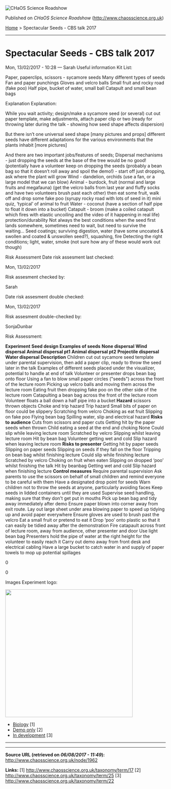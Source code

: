 <img src="http://www.chaosscience.org.uk/sites/default/files/garland_logo.png" alt="CHaOS Science Roadshow" id="logo" class="print-logo" />

Published on *CHaOS Science Roadshow* (<http://www.chaosscience.org.uk>)

[Home](http://www.chaosscience.org.uk/) &gt; Spectacular Seeds - CBS talk 2017

------------------------------------------------------------------------

Spectacular Seeds - CBS talk 2017
=================================

<span class="submitted">Mon, 13/02/2017 - 10:28 — Sarah</span>
Useful information
Kit List: 

Paper, paperclips, scissors - sycamore seeds
Many different types of seeds
Fan and paper punchings
Gloves and velcro balls
Small fruit and rocky road (fake poo)
Half pipe, bucket of water, small ball
Catapult and small bean bags

Explanation
Explanation: 

While you wait activity; design/make a sycamore seed (or several) cut out paper template, make adjustments, attach paper clip or two (ready for throwing later during the talk - showing how seed shape affects dispersion)

But there isn’t one universal seed shape \[many pictures and props\] different seeds have different adaptations for the various environments that the plants inhabit \[more pictures\]

And there are two important jobs/features of seeds;
Dispersal mechanisms - just dropping the seeds at the base of the tree would be no good! (potentially have a volunteer keep on dropping the seeds (probably a bean bag so that it doesn’t roll away and spoil the demo!) - start off just dropping, ask where the plant will grow
Wind - dandelion, orchids (use a fan, or a large model that we can blow)
Animal - burdock, fruit (normal and large fruits and megafauna) (get the velcro balls from last year and fluffy socks and have two volunteers brush past each other) then eat some fruit, walk off and drop some fake poo (syrupy rocky road with lots of seed in it) mini quiz, ‘typical’ of animal to fruit
Water - coconut (have a section of half pipe to float it down into a bucket)
Catapult - broom (make a coiled catapult which fires with elastic uncoiling and the video of it happening in real life)
protection/durability Not always the best conditions when the seed first lands somewhere, sometimes need to wait, but need to survive the waiting…
Seed coatings; surviving digestion, water (have some uncoated & swollen and coated & unswollen seed?), squashing, fire
Detecting the right conditions; light, water, smoke (not sure how any of these would work out though)

Risk Assessment
Date risk assesment last checked: 

<span class="date-display-single">Mon, 13/02/2017</span>

Risk assesment checked by: 

Sarah

Date risk assesment double checked: 

<span class="date-display-single">Mon, 13/02/2017</span>

Risk assesment double-checked by: 

SonjaDunbar

Risk Assessment: 

**Experiment**
**Seed design**
**Examples of seeds**
**None dispersal**
**Wind dispersal**
**Animal dispersal pt1**
**Animal dispersal pt2**
**Projectile dispersal**
**Water dispersal**
**Description**
Children cut out sycamore seed template under parental supervision, then add a paper clip, ready to throw the seed later in the talk
Examples of different seeds placed under the visualizer, potential to handle at end of talk
Volunteer or presenter drops bean bag onto floor
Using a fan to blow small paper circles ("seeds") across the front of the lecture room
Picking up velcro balls and moving them across the lecture room
Eating fruit then dropping fake poo on the other side of the lecture room
Catapulting a bean bag across the front of the lecture room
Volunteer floats a ball down a half pipe into a bucket
**Hazard**
scissors
thrown objects
Choke and trip hazard
Trip hazard
Small bits of paper on floor could be slippery
Scratching from velcro
Choking as eat fruit
Slipping on fake poo
Flying bean bag
Spilling water, slip and electrical hazard
**Risks to audience**
Cuts from scissors and paper cuts
Getting hit by the paper seeds when thrown
Child eating a seed at the end and choking
None
Could slip while leaving lecture room
Scratched by velcro
Slipping whilst leaving lecture room
Hit by bean bag
Volunteer getting wet and cold
Slip hazard when leaving lecture room
**Risks to presenter**
Getting hit by paper seeds
Slipping on paper seeds
Slipping on seeds if they fall on the floor
Tripping on bean bag whilst finishing lecture
Could slip while finishing lecture
Scratched by velcro
Choking on fruit when eaten
Slipping on dropped ‘poo’ whilst finishing the talk
Hit by beanbag
Getting wet and cold
Slip hazard when finishing lecture
**Control measures**
Require parental supervision
Ask parents to use the scissors on behalf of small children and remind everyone to be careful with them
Have a designated drop point for seeds
Warn children not to throw the seeds at anyone, particularly avoiding faces
Keep seeds in lidded containers until they are used
Supervise seed handling, making sure that they don't get put in mouths
Pick up bean bag and tidy away immediately after demo
Ensure paper blown into corner away from exit route. Lay out large sheet under area blowing paper to speed up tidying up and avoid paper everywhere
Ensure gloves are used to brush past the velcro
Eat a small fruit or pretend to eat it
Drop ‘poo’ onto plastic so that it can easily be tidied away after the demonstration
Fire catapault across front of lecture room, away from audience, other presenter and door
Use light bean bag
Presenters hold the pipe of water at the right height for the volunteer to easily reach it
Carry out demo away from front desk and electrical cabling
Have a large bucket to catch water in and supply of paper towels to mop up potential spillages

0

0

Images
Experiment logo: 

<img src="http://www.chaosscience.org.uk/sites/default/files/imagefield_default_images/unknownexpt.png?1321624030" class="imagefield imagefield-field_experiment_logo" width="400" height="400" />

-   [Biology](http://www.chaosscience.org.uk/taxonomy/term/17) <span class="print-footnote">\[1\]</span>
-   [Demo only](http://www.chaosscience.org.uk/taxonomy/term/25 "Demonstration type experiments and lectures, not suitable for assignment for standard events.") <span class="print-footnote">\[2\]</span>
-   [In development](http://www.chaosscience.org.uk/taxonomy/term/22 "This experiment doesn't actually exist yet, but might in the future!") <span class="print-footnote">\[3\]</span>

****

------------------------------------------------------------------------

**Source URL (retrieved on *06/08/2017 - 11:49*):** <http://www.chaosscience.org.uk/node/1962>

**Links:**
\[1\] http://www.chaosscience.org.uk/taxonomy/term/17
\[2\] http://www.chaosscience.org.uk/taxonomy/term/25
\[3\] http://www.chaosscience.org.uk/taxonomy/term/22

